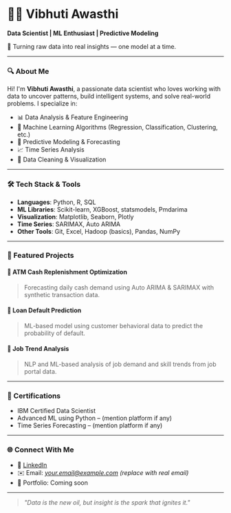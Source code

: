 # 👩‍💻 Vibhuti Awasthi

**Data Scientist | ML Enthusiast | Predictive Modeling**

🎯 Turning raw data into real insights — one model at a time.

---

### 🔍 About Me

Hi! I'm **Vibhuti Awasthi**, a passionate data scientist who loves working with data to uncover patterns, build intelligent systems, and solve real-world problems. I specialize in:

- 📊 Data Analysis & Feature Engineering  
- 🤖 Machine Learning Algorithms (Regression, Classification, Clustering, etc.)  
- 🔮 Predictive Modeling & Forecasting  
- 📈 Time Series Analysis  
- 🧹 Data Cleaning & Visualization

---

### 🛠️ Tech Stack & Tools

- **Languages**: Python, R, SQL  
- **ML Libraries**: Scikit-learn, XGBoost, statsmodels, Pmdarima  
- **Visualization**: Matplotlib, Seaborn, Plotly  
- **Time Series**: SARIMAX, Auto ARIMA  
- **Other Tools**: Git, Excel, Hadoop (basics), Pandas, NumPy  

---

### 📂 Featured Projects

#### 🏧 ATM Cash Replenishment Optimization
> Forecasting daily cash demand using Auto ARIMA & SARIMAX with synthetic transaction data.

#### 💸 Loan Default Prediction
> ML-based model using customer behavioral data to predict the probability of default.

#### 💼 Job Trend Analysis
> NLP and ML-based analysis of job demand and skill trends from job portal data.

---

### 📜 Certifications

- IBM Certified Data Scientist
- Advanced ML using Python – (mention platform if any)
- Time Series Forecasting – (mention platform if any)

---

### 🌐 Connect With Me

- 📎 [LinkedIn](https://www.linkedin.com/in/vibhutiawasthi)
- ✉️ Email: *your.email@example.com* *(replace with real email)*
- 📂 Portfolio: Coming soon

---

> _"Data is the new oil, but insight is the spark that ignites it."_  
